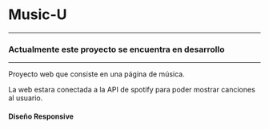 # Music-U
------------------------------------------------------------------------
### **Actualmente este proyecto se encuentra en desarrollo**
------------------------------------------------------------------------

Proyecto web que consiste en una página de música.

La web estara conectada a la API de spotify para poder mostrar canciones al usuario.

#### Diseño Responsive

